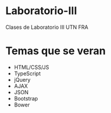# Laboratorio-III
Clases de Laboratorio III UTN FRA

# Temas que se veran
* HTML/CSS/JS
* TypeScript
* jQuery
* AJAX
* JSON
* Bootstrap
* Bower
